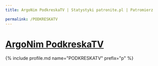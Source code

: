 ```yaml
---
title: ArgoNim PodkreskaTV | Statystyki patronite.pl | Patromierz

permalink: /PODKRESKATV
---
```


# [ArgoNim PodkreskaTV](https://patronite.pl/PODKRESKATV)

{% include profile.md name="PODKRESKATV" prefix="p" %}
